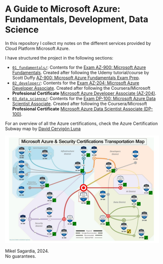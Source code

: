# A Guide to Microsoft Azure: Fundamentals, Development, Data Science

In this repository I collect my notes on the different services provided by Cloud Platform Microsoft Azure.

I have structured the project in the following sections:

- [`01_fundamentals/`](./01_fundamentals/): Contents for the [Exam AZ-900: Microsoft Azure Fundamentals](https://learn.microsoft.com/en-us/credentials/certifications/exams/az-900/). Created after following the Udemy tutorial/course by Scott Duffy [AZ-900: Microsoft Azure Fundamentals Exam Prep](https://www.udemy.com/course/az900-azure/).
- [`02_developer/`](./02_developer/): Contents for the [Exam AZ-204: Microsoft Azure Developer Associate](https://learn.microsoft.com/en-us/credentials/certifications/azure-developer/). Created after following the Coursera/Microsoft **Profesional Certificate** [Microsoft Azure Developer Associate (AZ-204)](https://www.coursera.org/professional-certificates/azure-developer-associate).
- [`03_data_science/`](./03_data_science/): Contents for the [Exam DP-100: Microsoft Azure Data Scientist Associate](https://learn.microsoft.com/en-us/credentials/certifications/azure-data-scientist). Created after following the Coursera/Microsoft **Profesional Certificate** [Microsoft Azure Data Scientist Associate (DP-100)](https://www.coursera.org/professional-certificates/azure-data-scientist).
<!--
- [`04_data_engineering/`](./04_data_engineering/): Contents for the [Exam DP-203: Microsoft Azure Data Engineering Associate](https://learn.microsoft.com/en-us/credentials/certifications/azure-data-engineer). Created after following the Coursera/Microsoft **Profesional Certificate** [Microsoft Azure Data Engineering Associate (DP-203)](https://www.coursera.org/professional-certificates/microsoft-azure-dp-203-data-engineering).
-->

For an overview of all the Azure certifications, check the Azure Certification Subway map by [David Cervigón Luna](https://www.linkedin.com/in/davidcervigonluna/)

![Azure Certification Subway Map](./01_fundamentals/assets/azure_subway.png)

Mikel Sagardia, 2024.  
No guarantees.
